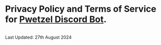 # Privacy Policy and Terms of Service for [Pwetzel Discord Bot](https://discord.com/api/oauth2/authorize?client_id=723112579584491571&permissions=2147483135&scope=bot%20applications.commands).
![<img src="https://i.imgur.com/MSyTW3F.png" width="100"/>](https://i.imgur.com/MSyTW3F.png)

Last Updated: 27th August 2024
